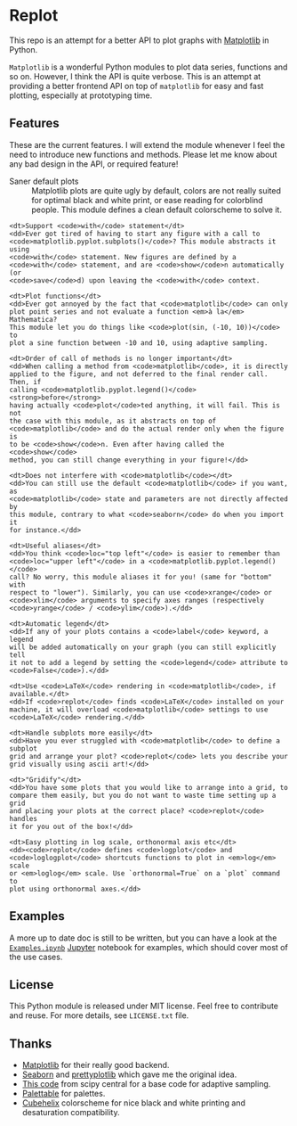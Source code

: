 Replot
======

This repo is an attempt for a better API to plot graphs with
[Matplotlib](http://matplotlib.org/) in Python.


`Matplotlib` is a wonderful Python modules to plot data series, functions and
so on. However, I think the API is quite verbose. This is an attempt at
providing a better frontend API on top of `matplotlib` for easy and fast
plotting, especially at prototyping time.

## Features

These are the current features. I will extend the module whenever I feel the
need to introduce new functions and methods. Please let me know about any bad
design in the API, or required feature!

<dl>
    <dt>Saner default plots</dt>
    <dd>Matplotlib plots are quite ugly by default, colors are not really
    suited for optimal black and white print, or ease reading for colorblind
    people. This module defines a clean default colorscheme to solve it.</dd>

    <dt>Support <code>with</code> statement</dt>
    <dd>Ever got tired of having to start any figure with a call to
    <code>matplotlib.pyplot.subplots()</code>? This module abstracts it using
    <code>with</code> statement. New figures are defined by a
    <code>with</code> statement, and are <code>show</code>n automatically (or
    <code>save</code>d) upon leaving the <code>with</code> context.

    <dt>Plot functions</dt>
    <dd>Ever got annoyed by the fact that <code>matplotlib</code> can only
    plot point series and not evaluate a function <em>à la</em> Mathematica?
    This module let you do things like <code>plot(sin, (-10, 10))</code> to
    plot a sine function between -10 and 10, using adaptive sampling.

    <dt>Order of call of methods is no longer important</dt>
    <dd>When calling a method from <code>matplotlib</code>, it is directly
    applied to the figure, and not deferred to the final render call. Then, if
    calling <code>matplotlib.pyplot.legend()</code> <strong>before</strong>
    having actually <code>plot</code>ted anything, it will fail. This is not
    the case with this module, as it abstracts on top of
    <code>matplotlib</code> and do the actual render only when the figure is
    to be <code>show</code>n. Even after having called the <code>show</code>
    method, you can still change everything in your figure!</dd>

    <dt>Does not interfere with <code>matplotlib</code></dt>
    <dd>You can still use the default <code>matplotlib</code> if you want, as
    <code>matplotlib</code> state and parameters are not directly affected by
    this module, contrary to what <code>seaborn</code> do when you import it
    for instance.</dd>

    <dt>Useful aliases</dt>
    <dd>You think <code>loc="top left"</code> is easier to remember than
    <code>loc="upper left"</code> in a <code>matplotlib.pyplot.legend()</code>
    call? No worry, this module aliases it for you! (same for "bottom" with
    respect to "lower"). Similarly, you can use <code>xrange</code> or
    <code>xlim</code> arguments to specify axes ranges (respectively
    <code>yrange</code> / <code>ylim</code>).</dd>

    <dt>Automatic legend</dt>
    <dd>If any of your plots contains a <code>label</code> keyword, a legend
    will be added automatically on your graph (you can still explicitly tell
    it not to add a legend by setting the <code>legend</code> attribute to
    <code>False</code>).</dd>

    <dt>Use <code>LaTeX</code> rendering in <code>matplotlib</code>, if
    available.</dt>
    <dd>If <code>replot</code> finds <code>LaTeX</code> installed on your
    machine, it will overload <code>matplotlib</code> settings to use
    <code>LaTeX</code> rendering.</dd>

    <dt>Handle subplots more easily</dt>
    <dd>Have you ever struggled with <code>matplotlib</code> to define a subplot
    grid and arrange your plot? <code>replot</code> lets you describe your
    grid visually using ascii art!</dd>

    <dt>"Gridify"</dt>
    <dd>You have some plots that you would like to arrange into a grid, to
    compare them easily, but you do not want to waste time setting up a grid
    and placing your plots at the correct place? <code>replot</code> handles
    it for you out of the box!</dd>

    <dt>Easy plotting in log scale, orthonormal axis etc</dt>
    <dd><code>replot</code> defines <code>logplot</code> and
    <code>loglogplot</code> shortcuts functions to plot in <em>log</em> scale
    or <em>loglog</em> scale. Use `orthonormal=True` on a `plot` command to
    plot using orthonormal axes.</dd>
</dl>


## Examples

A more up to date doc is still to be written, but you can have a look at the
<a href="https://github.com/Phyks/replot/blob/master/Examples.ipynb">`Examples.ipynb`</a>
[Jupyter](https://github.com/jupyter/notebook/) notebook for
examples, which should cover most of the use cases.


## License

This Python module is released under MIT license. Feel free to contribute and
reuse. For more details, see `LICENSE.txt` file.


## Thanks

* [Matplotlib](http://matplotlib.org/) for their really good backend.
* [Seaborn](https://github.com/mwaskom/seaborn) and
  [prettyplotlib](http://blog.olgabotvinnik.com/prettyplotlib/) which gave me
  the original idea.
* [This code](http://central.scipy.org/item/53/1/adaptive-sampling-of-1d-functions)
  from scipy central for a base code for adaptive sampling.
* [Palettable](https://jiffyclub.github.io/palettable/) for palettes.
* [Cubehelix](http://www.ifweassume.com/2013/05/cubehelix-or-how-i-learned-to-love.html)
  colorscheme for nice black and white printing and desaturation compatibility.
